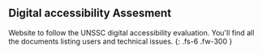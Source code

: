 ## Digital accessibility Assesment

Website to follow the UNSSC digital accessibility evaluation. You'll find all the documents listing users and technical issues. {: .fs-6 .fw-300 }



